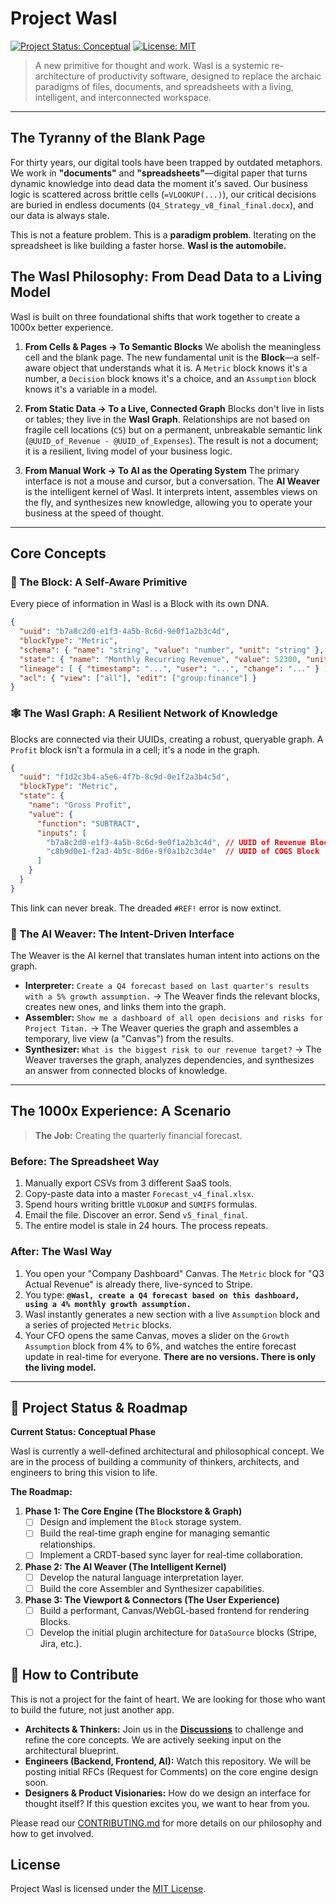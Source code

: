 # Project Wasl

[![Project Status: Conceptual](https://img.shields.io/badge/status-conceptual-blue.svg)](https://github.com/your-org/Wasl)
[![License: MIT](https://img.shields.io/badge/License-MIT-green.svg)](https://opensource.org/licenses/MIT)

> A new primitive for thought and work. Wasl is a systemic re-architecture of productivity software, designed to replace the archaic paradigms of files, documents, and spreadsheets with a living, intelligent, and interconnected workspace.

---

## The Tyranny of the Blank Page

For thirty years, our digital tools have been trapped by outdated metaphors. We work in **"documents"** and **"spreadsheets"**—digital paper that turns dynamic knowledge into dead data the moment it's saved. Our business logic is scattered across brittle cells (`=VLOOKUP(...)`), our critical decisions are buried in endless documents (`Q4_Strategy_v8_final_final.docx`), and our data is always stale.

This is not a feature problem. This is a **paradigm problem**. Iterating on the spreadsheet is like building a faster horse. **Wasl is the automobile.**

## The Wasl Philosophy: From Dead Data to a Living Model

Wasl is built on three foundational shifts that work together to create a 1000x better experience.

1.  **From Cells & Pages → To Semantic Blocks**
    We abolish the meaningless cell and the blank page. The new fundamental unit is the **Block**—a self-aware object that understands what it is. A `Metric` block knows it's a number, a `Decision` block knows it's a choice, and an `Assumption` block knows it's a variable in a model.

2.  **From Static Data → To a Live, Connected Graph**
    Blocks don't live in lists or tables; they live in the **Wasl Graph**. Relationships are not based on fragile cell locations (`C5`) but on a permanent, unbreakable semantic link (`@UUID_of_Revenue - @UUID_of_Expenses`). The result is not a document; it is a resilient, living model of your business logic.

3.  **From Manual Work → To AI as the Operating System**
    The primary interface is not a mouse and cursor, but a conversation. The **AI Weaver** is the intelligent kernel of Wasl. It interprets intent, assembles views on the fly, and synthesizes new knowledge, allowing you to operate your business at the speed of thought.

---

## Core Concepts

### 🧠 The Block: A Self-Aware Primitive

Every piece of information in Wasl is a Block with its own DNA.

```json
{
  "uuid": "b7a8c2d0-e1f3-4a5b-8c6d-9e0f1a2b3c4d",
  "blockType": "Metric",
  "schema": { "name": "string", "value": "number", "unit": "string" },
  "state": { "name": "Monthly Recurring Revenue", "value": 52300, "unit": "USD" },
  "lineage": [ { "timestamp": "...", "user": "...", "change": "..." } ],
  "acl": { "view": ["all"], "edit": ["group:finance"] }
}
```

### 🕸️ The Wasl Graph: A Resilient Network of Knowledge

Blocks are connected via their UUIDs, creating a robust, queryable graph. A `Profit` block isn't a formula in a cell; it's a node in the graph.

```json
{
  "uuid": "f1d2c3b4-a5e6-4f7b-8c9d-0e1f2a3b4c5d",
  "blockType": "Metric",
  "state": {
    "name": "Gross Profit",
    "value": {
      "function": "SUBTRACT",
      "inputs": [
        "b7a8c2d0-e1f3-4a5b-8c6d-9e0f1a2b3c4d", // UUID of Revenue Block
        "c8b9d0e1-f2a3-4b5c-8d6e-9f0a1b2c3d4e"  // UUID of COGS Block
      ]
    }
  }
}
```
This link can never break. The dreaded `#REF!` error is now extinct.

### 🤖 The AI Weaver: The Intent-Driven Interface

The Weaver is the AI kernel that translates human intent into actions on the graph.

*   **Interpreter:** `Create a Q4 forecast based on last quarter's results with a 5% growth assumption.` → The Weaver finds the relevant blocks, creates new ones, and links them into the graph.
*   **Assembler:** `Show me a dashboard of all open decisions and risks for Project Titan.` → The Weaver queries the graph and assembles a temporary, live view (a "Canvas") from the results.
*   **Synthesizer:** `What is the biggest risk to our revenue target?` → The Weaver traverses the graph, analyzes dependencies, and synthesizes an answer from connected blocks of knowledge.

---

## The 1000x Experience: A Scenario

> **The Job:** Creating the quarterly financial forecast.

### Before: The Spreadsheet Way
1.  Manually export CSVs from 3 different SaaS tools.
2.  Copy-paste data into a master `Forecast_v4_final.xlsx`.
3.  Spend hours writing brittle `VLOOKUP` and `SUMIFS` formulas.
4.  Email the file. Discover an error. Send `v5_final_final`.
5.  The entire model is stale in 24 hours. The process repeats.

### After: The Wasl Way
1.  You open your "Company Dashboard" Canvas. The `Metric` block for "Q3 Actual Revenue" is already there, live-synced to Stripe.
2.  You type: **`@Wasl, create a Q4 forecast based on this dashboard, using a 4% monthly growth assumption.`**
3.  Wasl instantly generates a new section with a live `Assumption` block and a series of projected `Metric` blocks.
4.  Your CFO opens the same Canvas, moves a slider on the `Growth Assumption` block from 4% to 6%, and watches the entire forecast update in real-time for everyone. **There are no versions. There is only the living model.**

---

## 🚀 Project Status & Roadmap

**Current Status: Conceptual Phase**

Wasl is currently a well-defined architectural and philosophical concept. We are in the process of building a community of thinkers, architects, and engineers to bring this vision to life.

**The Roadmap:**

1.  **Phase 1: The Core Engine (The Blockstore & Graph)**
    *   [ ] Design and implement the `Block` storage system.
    *   [ ] Build the real-time graph engine for managing semantic relationships.
    *   [ ] Implement a CRDT-based sync layer for real-time collaboration.

2.  **Phase 2: The AI Weaver (The Intelligent Kernel)**
    *   [ ] Develop the natural language interpretation layer.
    *   [ ] Build the core Assembler and Synthesizer capabilities.

3.  **Phase 3: The Viewport & Connectors (The User Experience)**
    *   [ ] Build a performant, Canvas/WebGL-based frontend for rendering Blocks.
    *   [ ] Develop the initial plugin architecture for `DataSource` blocks (Stripe, Jira, etc.).

## 🤝 How to Contribute

This is not a project for the faint of heart. We are looking for those who want to build the future, not just another app.

*   **Architects & Thinkers:** Join us in the **[Discussions](https://github.com/your-org/Wasl/discussions)** to challenge and refine the core concepts. We are actively seeking input on the architectural blueprint.
*   **Engineers (Backend, Frontend, AI):** Watch this repository. We will be posting initial RFCs (Request for Comments) on the core engine design soon.
*   **Designers & Product Visionaries:** How do we design an interface for thought itself? If this question excites you, we want to hear from you.

Please read our [CONTRIBUTING.md](CONTRIBUTING.md) for more details on our philosophy and how to get involved.

## License

Project Wasl is licensed under the [MIT License](LICENSE).

```
